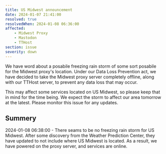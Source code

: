```yaml
---
title: US Midwest announcement
date: 2024-01-07 21:41:00
resolved: true
resolvedWhen: 2024-01-08 06:36:00
affected:
    - Midwest Proxy
    - Mastodon
    - TTHost
section: issue
severity: down
---
```


We have word about a posabile freezing rain storm of some sort posabile for the Midwest proxy's location. Under our Data Loss Prevention act, we have decided to take the Midwest proxy server completely offline, along with our TTHost server, to prevent any data loss that may occur.

This may affect some services located on US Midwest, so please keep that in mind for the time being. We expect the storm to affect our area tomorrow at the latest. Please monitor this issue for any updates.

## Summery
2024-01-08 06:38:00 - There seams to be no freezing rain storm for US Midwest. After some discovery from the Weather Prediction Center, they have updated to not include where US Midwest is located. As a result, we have powered on the proxy server, and services are online.